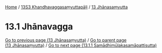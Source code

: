 
[Home](/) / [13S3 Khandhavaggasaṃyuttapāḷi](../../13S3.md) / [13 Jhānasaṃyutta](../13.md)

# 13.1 Jhānavagga


[Go to previous page (13 Jhānasaṃyutta)](../13.md) / [Go to parent page (13 Jhānasaṃyutta)](../13.md) / [Go to next page (13.1.1 Samādhimūlakasamāpattisutta)](13.1/13.1.1.md)


